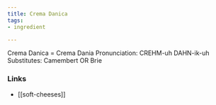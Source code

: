 ```yaml
---
title: Crema Danica
tags:
- ingredient

---
```

Crema Danica = Crema Dania Pronunciation: CREHM-uh DAHN-ik-uh Substitutes: Camembert OR Brie

### Links

* [[soft-cheeses]]
